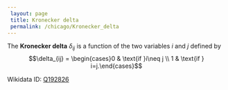 ```yaml
---
 layout: page
 title: Kronecker delta
 permalink: /chicago/Kronecker_delta
---
```

The **Kronecker delta** $\delta_{ij}$ is a function of the two variables $i$ and $j$ defined by $$\delta_{ij} = \begin{cases}0 & \text{if }i\neq j \\ 1 & \text{if } i=j.\end{cases}$$

Wikidata ID: [Q192826](https://www.wikidata.org/wiki/Q192826)